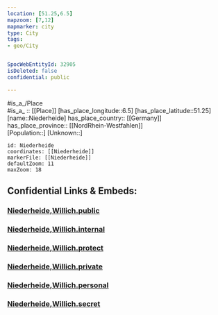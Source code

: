 ```yaml
---
location: [51.25,6.5] 
mapzoom: [7,12] 
mapmarker: city 
type: City
tags:
- geo/City


SpocWebEntityId: 32905
isDeleted: false
confidential: public

---
```

#is_a_/Place  
#is_a_ :: [[Place]] 
[has_place_longitude::6.5] 
[has_place_latitude::51.25] 
[name::Niederheide] 
has_place_country:: [[Germany]]  
has_place_province:: [[NordRhein-Westfahlen]]  
[Population::] 
[Unknown::] 


```leaflet
id: Niederheide
coordinates: [[Niederheide]] 
markerFile: [[Niederheide]] 
defaultZoom: 11 
maxZoom: 18
```


## Confidential Links & Embeds: 

### [Niederheide,Willich.public](/_public/\Earth\Continent\Europe\Europe~Central\Germany\Germany~West\Nordrhein-Westfalen\counties~NW\Viersen\cities~Viersen\WillichNiederheide,Willich.public.md) 

### [Niederheide,Willich.internal](/_internal/\Earth\Continent\Europe\Europe~Central\Germany\Germany~West\Nordrhein-Westfalen\counties~NW\Viersen\cities~Viersen\WillichNiederheide,Willich.internal.md) 

### [Niederheide,Willich.protect](/_protect/\Earth\Continent\Europe\Europe~Central\Germany\Germany~West\Nordrhein-Westfalen\counties~NW\Viersen\cities~Viersen\WillichNiederheide,Willich.protect.md) 

### [Niederheide,Willich.private](/_private/\Earth\Continent\Europe\Europe~Central\Germany\Germany~West\Nordrhein-Westfalen\counties~NW\Viersen\cities~Viersen\WillichNiederheide,Willich.private.md) 

### [Niederheide,Willich.personal](/_personal/\Earth\Continent\Europe\Europe~Central\Germany\Germany~West\Nordrhein-Westfalen\counties~NW\Viersen\cities~Viersen\WillichNiederheide,Willich.personal.md) 

### [Niederheide,Willich.secret](/_secret/\Earth\Continent\Europe\Europe~Central\Germany\Germany~West\Nordrhein-Westfalen\counties~NW\Viersen\cities~Viersen\WillichNiederheide,Willich.secret.md)

